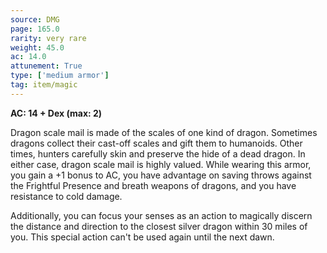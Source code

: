 ```yaml
---
source: DMG
page: 165.0
rarity: very rare
weight: 45.0
ac: 14.0
attunement: True
type: ['medium armor']
tag: item/magic
---
```


**AC: 14 + Dex (max: 2)**

Dragon scale mail is made of the scales of one kind of dragon. Sometimes dragons collect their cast-off scales and gift them to humanoids. Other times, hunters carefully skin and preserve the hide of a dead dragon. In either case, dragon scale mail is highly valued. While wearing this armor, you gain a +1 bonus to AC, you have advantage on saving throws against the Frightful Presence and breath weapons of dragons, and you have resistance to cold damage.

Additionally, you can focus your senses as an action to magically discern the distance and direction to the closest silver dragon within 30 miles of you. This special action can't be used again until the next dawn.


